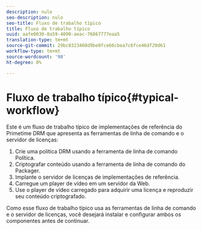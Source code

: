 ```yaml
---
description: nulo
seo-description: nulo
seo-title: Fluxo de trabalho típico
title: Fluxo de trabalho típico
uuid: aafe0030-8a59-4090-aeac-76867777eaa5
translation-type: tm+mt
source-git-commit: 29bc8323460d9be0fce66cbea7c6fce46df20d61
workflow-type: tm+mt
source-wordcount: '98'
ht-degree: 0%

---
```



# Fluxo de trabalho típico{#typical-workflow}

Este é um fluxo de trabalho típico de implementações de referência do Primetime DRM que apresenta as ferramentas de linha de comando e o servidor de licenças:

1. Crie uma política DRM usando a ferramenta de linha de comando Política.
1. Criptografar conteúdo usando a ferramenta de linha de comando do Packager.
1. Implante o servidor de licenças de implementações de referência.
1. Carregue um player de vídeo em um servidor da Web.
1. Use o player de vídeo carregado para adquirir uma licença e reproduzir seu conteúdo criptografado.

Como esse fluxo de trabalho típico usa as ferramentas de linha de comando e o servidor de licenças, você desejará instalar e configurar ambos os componentes antes de continuar.
